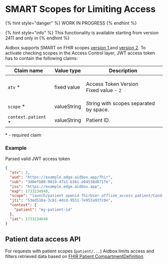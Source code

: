 # SMART Scopes for Limiting Access

{% hint style="danger" %}
WORK IN PROGRESS
{% endhint %}

{% hint style="info" %}
This functionality is available starting from version 2411 and only in&#x20;
{% endhint %}

Aidbox supports SMART on FHIR scopes [version 1 ](https://www.hl7.org/fhir/smart-app-launch/1.0.0/scopes-and-launch-context/index.html)and [version 2](https://build.fhir.org/ig/HL7/smart-app-launch/scopes-and-launch-context.html). To activate checking scopes in the Access Control layer, JWT access token has to contain the following claims:

| Claim name            | Value type  | Description                                                 |
| --------------------- | ----------- | ----------------------------------------------------------- |
| `atv` \*              | fixed value | <p>Access Token Version<br>Fixed value - <code>2</code></p> |
| `scope`  \*           | valueString | String with scopes separated by space.                      |
| `context.patient`  \* | valueString | Patient ID.                                                 |

&#x20;\* - required claim

### Example&#x20;

Parsed valid JWT access token

```json
{
  "atv": 2,
  "aud": "https://example.edge.aidbox.app/fhir",
  "sub": "3d0efb80-9019-47a1-b361-e04538d871fe",
  "iss": "https://example.edge.aidbox.app",
  "exp": 1733234948,
  "scope": "launch/patient openid fhirUser offline_access patient/Condition.read patient/Observation.read patient/Patient.read",
  "jti": "53ed516a-3c81-4dcd-9551-7e953a93fc0e",
  "context": {
    "patient": "my-patient-id"
  },
  "iat": 1733234648
}
```

## Patient data access API

For requests with patient scopes (`patient/...`) Aidbox limits access and filters retrieved data based on [FHIR Patient CompartmentDefinition](https://hl7.org/fhir/r4/compartmentdefinition-patient.html).
